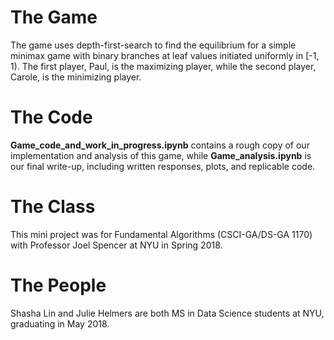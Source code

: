 # The Game
The game uses depth-first-search to find the equilibrium for a simple minimax game with binary branches at leaf values initiated uniformly in [-1, 1). The first player, Paul, is the maximizing player, while the second player, Carole, is the minimizing player.

# The Code
**Game_code_and_work_in_progress.ipynb** contains a rough copy of our implementation and analysis of this game, while **Game_analysis.ipynb** is our final write-up, including written responses, plots, and replicable code.

# The Class
This mini project was for Fundamental Algorithms (CSCI-GA/DS-GA 1170) with Professor Joel Spencer at NYU in Spring 2018.

# The People
Shasha Lin and Julie Helmers are both MS in Data Science students at NYU, graduating in May 2018.
